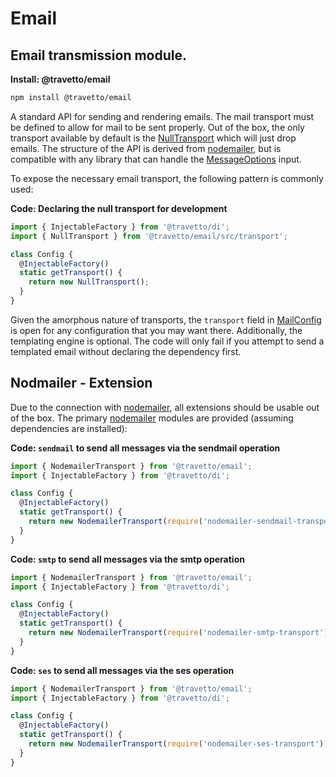 <!-- This file was generated by the framweork and should not be modified directly -->
<!-- Please modify https://github.com/travetto/travetto/tree/master/module/email/README.js and execute "npm run docs" to rebuild -->
# Email
## Email transmission module.

**Install: @travetto/email**
```bash
npm install @travetto/email
```

A standard API for sending and rendering emails. The mail transport must be defined to allow for mail to be sent properly.  Out of the box, the only transport available by default is the [NullTransport](https://github.com/travetto/travetto/tree/master/module/email/src/transport.ts#L13) which will just drop emails. The structure of the API is derived from  [nodemailer](https://nodemailer.com/about/), but is compatible with any library that can handle the [MessageOptions](src/types.ts#L36) input.

To expose the necessary email transport, the following pattern is commonly used:

**Code: Declaring the null transport for development**
```typescript
import { InjectableFactory } from '@travetto/di';
import { NullTransport } from '@travetto/email/src/transport';

class Config {
  @InjectableFactory()
  static getTransport() {
    return new NullTransport();
  }
}
```

Given the amorphous nature of transports, the `transport` field in [MailConfig](https://github.com/travetto/travetto/tree/master/module/email/src/config.ts#L7) is open for any configuration that you may want there. Additionally, the templating engine is optional.  The code will only fail if you attempt to send a templated email without declaring the dependency first.

## Nodmailer - Extension

Due to the connection with [nodemailer](https://nodemailer.com/about/), all extensions should be usable out of the box. The primary [nodemailer](https://nodemailer.com/about/) modules are provided (assuming dependencies are installed):

**Code: `sendmail` to send all messages via the sendmail operation**
```typescript
import { NodemailerTransport } from '@travetto/email';
import { InjectableFactory } from '@travetto/di';

class Config {
  @InjectableFactory()
  static getTransport() {
    return new NodemailerTransport(require('nodemailer-sendmail-transport'));
  }
}
```

**Code: `smtp` to send all messages via the smtp operation**
```typescript
import { NodemailerTransport } from '@travetto/email';
import { InjectableFactory } from '@travetto/di';

class Config {
  @InjectableFactory()
  static getTransport() {
    return new NodemailerTransport(require('nodemailer-smtp-transport'));
  }
}
```

**Code: `ses` to send all messages via the ses operation**
```typescript
import { NodemailerTransport } from '@travetto/email';
import { InjectableFactory } from '@travetto/di';

class Config {
  @InjectableFactory()
  static getTransport() {
    return new NodemailerTransport(require('nodemailer-ses-transport'));
  }
}
```


